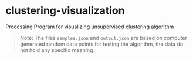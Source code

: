 # clustering-visualization
Processing Program for visualizing unsupervised clustering algorithm

> Note: The files `samples.json` and `output.json` are based on computer generated random data points for testing the algorithm, the data do not hold any specific meaning
